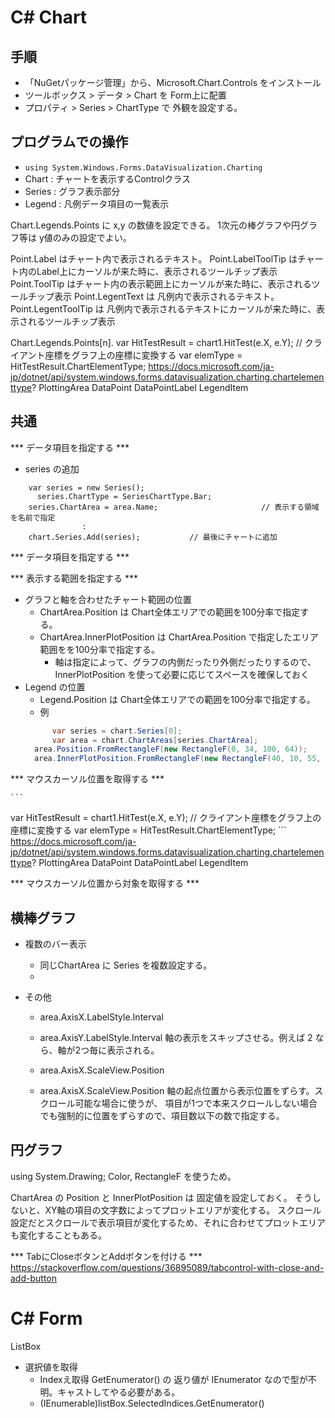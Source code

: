C# Chart
================================================================================

手順
----------------------------------------------------------------

- 「NuGetパッケージ管理」から、Microsoft.Chart.Controls をインストール
- ツールボックス > データ > Chart  を Form上に配置
- プロパティ > Series > ChartType で 外観を設定する。


プログラムでの操作
----------------------------------------------------------------
- `using System.Windows.Forms.DataVisualization.Charting`
- Chart : チャートを表示するControlクラス
- Series : グラフ表示部分
- Legend : 凡例データ項目の一覧表示



Chart.Legends.Points に x,y の数値を設定できる。
1次元の棒グラフや円グラフ等は y値のみの設定でよい。

Point.Label はチャート内で表示されるテキスト。
Point.LabelToolTip はチャート内のLabel上にカーソルが来た時に、表示されるツールチップ表示
Point.ToolTip はチャート内の表示範囲上にカーソルが来た時に、表示されるツールチップ表示
Point.LegentText は 凡例内で表示されるテキスト。
Point.LegentToolTip は 凡例内で表示されるテキストにカーソルが来た時に、表示されるツールチップ表示



Chart.Legends.Points[n].
            var HitTestResult = chart1.HitTest(e.X, e.Y);
            // クライアント座標をグラフ上の座標に変換する
            var elemType = HitTestResult.ChartElementType;
https://docs.microsoft.com/ja-jp/dotnet/api/system.windows.forms.datavisualization.charting.chartelementtype?
          PlottingArea
          DataPoint
          DataPointLabel
          LegendItem

共通
----------------------------------------------------------------
*** データ項目を指定する ***
- series の追加
```
    var series = new Series();
	  series.ChartType = SeriesChartType.Bar;
    series.ChartArea = area.Name;						// 表示する領域を名前で指定
				:
    chart.Series.Add(series);			// 最後にチャートに追加
```

*** データ項目を指定する ***


*** 表示する範囲を指定する ***

- グラフと軸を合わせたチャート範囲の位置
  - ChartArea.Position は Chart全体エリアでの範囲を100分率で指定する。
  - ChartArea.InnerPlotPosition は ChartArea.Position で指定したエリア範囲をを100分率で指定する。
	  - 軸は指定によって、グラフの内側だったり外側だったりするので、InnerPlotPosition を使って必要に応じてスペースを確保しておく
- Legend の位置
	- Legend.Position は Chart全体エリアでの範囲を100分率で指定する。
	- 例
  ```C#
		var series = chart.Series[0];
		var area = chart.ChartAreas[series.ChartArea];
  	area.Position.FromRectangleF(new RectangleF(0, 34, 100, 64));
  	area.InnerPlotPosition.FromRectangleF(new RectangleF(40, 10, 55, 90));
	```



*** マウスカーソル位置を取得する ***

	```
  var HitTestResult = chart1.HitTest(e.X, e.Y);
            // クライアント座標をグラフ上の座標に変換する
            var elemType = HitTestResult.ChartElementType;
	```
	https://docs.microsoft.com/ja-jp/dotnet/api/system.windows.forms.datavisualization.charting.chartelementtype?
    PlottingArea
    DataPoint
    DataPointLabel
    LegendItem

*** マウスカーソル位置から対象を取得する ***



横棒グラフ
----------------------------------------------------------------
- 複数のバー表示
	- 同じChartArea に Series を複数設定する。
	- 

- その他
	- area.AxisX.LabelStyle.Interval
	- area.AxisY.LabelStyle.Interval
		軸の表示をスキップさせる。例えば 2 なら、軸が2つ毎に表示される。

	- area.AxisX.ScaleView.Position 
	- area.AxisX.ScaleView.Position
		軸の起点位置から表示位置をずらす。スクロール可能な場合に使うが、
    項目が1つで本来スクロールしない場合でも強制的に位置をずらすので、項目数以下の数で指定する。



円グラフ
----------------------------------------------------------------

using System.Drawing;
  Color, RectangleF を使うため。

ChartArea の Position と InnerPlotPosition は 固定値を設定しておく。
そうしないと、XY軸の項目の文字数によってプロットエリアが変化する。
スクロール設定だとスクロールで表示項目が変化するため、それに合わせてプロットエリアも変化することもある。


*** TabにCloseボタンとAddボタンを付ける ***
https://stackoverflow.com/questions/36895089/tabcontrol-with-close-and-add-button



C# Form
================================================================================
ListBox

- 選択値を取得
	- Indexえ取得
	GetEnumerator() の 返り値が IEnumerator なので型が不明。キャストしてやる必要がある。
	- (IEnumerable<int>)listBox.SelectedIndices.GetEnumerator()	

